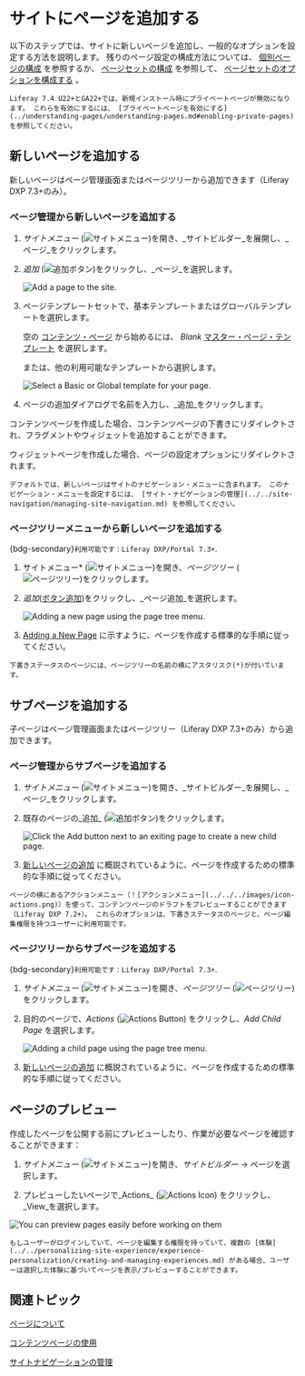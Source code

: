 # サイトにページを追加する

以下のステップでは、サイトに新しいページを追加し、一般的なオプションを設定する方法を説明します。 残りのページ設定の構成方法については、 [個別ページの構成](../page-settings/configuring-individual-pages.md) を参照するか、 [ページセットの構成](../page-settings/configuring-page-sets.md) を参照して、 [ページセットのオプションを構成する](../understanding-pages/understanding-pages.md#page-sets) 。

```{note}
Liferay 7.4 U22+とGA22+では、新規インストール時にプライベートページが無効になります。 これらを有効にするには、 [プライベートページを有効にする](../understanding-pages/understanding-pages.md#enabling-private-pages) を参照してください。
```

## 新しいページを追加する

新しいページはページ管理画面またはページツリーから追加できます（Liferay DXP 7.3+のみ）。

### ページ管理から新しいページを追加する

1. *サイトメニュー* (![サイトメニュー](../../../images/icon-menu.png))を開き、_サイトビルダー_を展開し、_ページ_をクリックします。

1. *追加* (![追加ボタン](../../../images/icon-add.png))をクリックし、_ページ_を選択します。

   ![Add a page to the site.](./adding-a-page-to-a-site/images/01.png)

1. ページテンプレートセットで、基本テンプレートまたはグローバルテンプレートを選択します。

   空の [コンテンツ・ページ](../understanding-pages/understanding-pages.md#page-types) から始めるには、 _Blank_ [マスター・ページ・テンプレート](../defining-headers-and-footers/master-page-templates.md) を選択します。

   または、他の利用可能なテンプレートから選択します。

   ![Select a Basic or Global template for your page.](./adding-a-page-to-a-site/images/02.png)

1. ページの追加ダイアログで名前を入力し、_追加_をクリックします。

コンテンツページを作成した場合、コンテンツページの下書きにリダイレクトされ、フラグメントやウィジェットを追加することができます。

ウィジェットページを作成した場合、ページの設定オプションにリダイレクトされます。

```{tip}
デフォルトでは、新しいページはサイトのナビゲーション・メニューに含まれます。 このナビゲーション・メニューを設定するには、 [サイト・ナビゲーションの管理](../../site-navigation/managing-site-navigation.md) を参照してください。
```
### ページツリーメニューから新しいページを追加する

{bdg-secondary}`利用可能です：Liferay DXP/Portal 7.3+`.

1. サイトメニュー* (![サイトメニュー](../../../images/icon-menu.png))を開き、_ページツリー_ (![ページツリー](../../../../images/icon-page-tree.png))をクリックします。

1. *追加*([ボタン追加](../../../images/icon-add-app.png))をクリックし、_ページ追加_を選択します。

   ![Adding a new page using the page tree menu.](adding-a-page-to-a-site/images/03.png)

1. [Adding a New Page](#adding-a-new-page) に示すように、ページを作成する標準的な手順に従ってください。

```{tip}
下書きステータスのページには、ページツリーの名前の横にアスタリスク(*)が付いています。
```
## サブページを追加する

子ページはページ管理画面またはページツリー（Liferay DXP 7.3+のみ）から追加できます。

### ページ管理からサブページを追加する

1. *サイトメニュー* (![サイトメニュー](../../../images/icon-menu.png))を開き、_サイトビルダー_を展開し、_ページ_をクリックします。

1. 既存のページの_追加_ (![追加ボタン](../../../images/icon-duplicate.png))をクリックします。

   ![Click the Add button next to an exiting page to create a new child page.](./adding-a-page-to-a-site/images/04.png)

1. [新しいページの追加](#adding-a-new-page) に概説されているように、ページを作成するための標準的な手順に従ってください。

```{tip}
ページの横にあるアクションメニュー（！[アクションメニュー](../../../images/icon-actions.png)）を使って、コンテンツページのドラフトをプレビューすることができます（Liferay DXP 7.2+）。 これらのオプションは、下書きステータスのページと、ページ編集権限を持つユーザーに利用可能です。
```
### ページツリーからサブページを追加する

{bdg-secondary}`利用可能です：Liferay DXP/Portal 7.3+`.

1. *サイトメニュー* (![サイトメニュー](../../../images/icon-menu.png))を開き、_ページツリー_ (![ページツリー](../../../../images/icon-page-tree.png))をクリックします。

1. 目的のページで、_Actions_ (![Actions Button](../../../images/icon-actions.png)) をクリックし、_Add Child Page_ を選択します。

   ![Adding a child page using the page tree menu.](adding-a-page-to-a-site/images/05.png)

1. [新しいページの追加](#adding-a-new-page) に概説されているように、ページを作成するための標準的な手順に従ってください。

## ページのプレビュー

作成したページを公開する前にプレビューしたり、作業が必要なページを確認することができます：

1. *サイトメニュー* (![サイトメニュー](../../../images/icon-menu.png))を開き、_サイトビルダー_ &rarr; ページを選択します。

1. プレビューしたいページで_Actions_ (![Actions Icon](../../../images/icon-actions.png)) をクリックし、_View_を選択します。

![You can preview pages easily before working on them](./adding-a-page-to-a-site/images/06.png)

```{tip}
もしユーザーがログインしていて、ページを編集する権限を持っていて、複数の [体験](../../personalizing-site-experience/experience-personalization/creating-and-managing-experiences.md) がある場合、ユーザーは選択した体験に基づいてページを表示/プレビューすることができます。
```

## 関連トピック

[ページについて](../understanding-pages/understanding-pages.md) 

[コンテンツページの使用](../using-content-pages.md) 

[サイトナビゲーションの管理](../../site-navigation/managing-site-navigation.md) 
